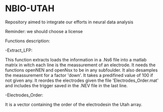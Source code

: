 # NBIO-UTAH
Repository aimed to integrate our efforts in neural data analysis

Reminder: we should choose a license

Functions description:

-Extract_LFP:

 This function extracts loads the information in a .Ns6 file into a matlab
matrix in witch each line is the meassurement of an electrode.
 It needs the functions openNEN and openNsx to be in any subfoulder.
 It also desamples the meassurement for a factor 'down'. It takes a
predifined value of 100 if not given any.
 It reordes the electrodes given the file 'Electrodes_Order.mat' and
includes the trigger saved in the .NEV file in the last line.

-Electrodes_Order:

It is a vector containing the order of the electrodesin the Utah array.
